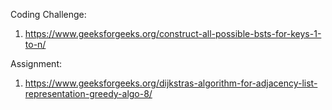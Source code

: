 Coding Challenge:

1) https://www.geeksforgeeks.org/construct-all-possible-bsts-for-keys-1-to-n/

Assignment:

1) https://www.geeksforgeeks.org/dijkstras-algorithm-for-adjacency-list-representation-greedy-algo-8/
